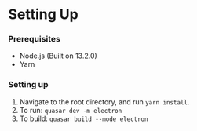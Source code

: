 # Setting Up
### Prerequisites
- Node.js (Built on 13.2.0)
- Yarn

### Setting up
1. Navigate to the root directory, and run `yarn install`.
2. To run: `quasar dev -m electron`
3. To build: `quasar build --mode electron`
